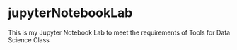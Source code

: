 # jupyterNotebookLab
This is my Jupyter Notebook Lab to meet the requirements of Tools for Data Science Class
